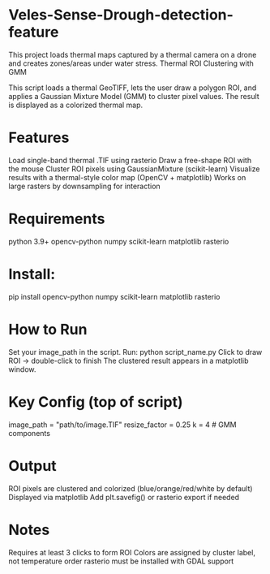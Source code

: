 # Veles-Sense-Drough-detection-feature
This project loads thermal maps captured by a thermal camera on a drone and creates zones/areas under water stress.
Thermal ROI Clustering with GMM

This script loads a thermal GeoTIFF, lets the user draw a polygon ROI, and applies a Gaussian Mixture Model (GMM) to cluster pixel values. The result is displayed as a colorized thermal map.

# Features

Load single-band thermal .TIF using rasterio
Draw a free-shape ROI with the mouse
Cluster ROI pixels using GaussianMixture (scikit-learn)
Visualize results with a thermal-style color map (OpenCV + matplotlib)
Works on large rasters by downsampling for interaction

# Requirements
python 3.9+
opencv-python
numpy
scikit-learn
matplotlib
rasterio

# Install:
pip install opencv-python numpy scikit-learn matplotlib rasterio

# How to Run
Set your image_path in the script.
Run:
python script_name.py
Click to draw ROI → double-click to finish
The clustered result appears in a matplotlib window.

# Key Config (top of script)
image_path = "path/to/image.TIF"
resize_factor = 0.25
k = 4  # GMM components

# Output
ROI pixels are clustered and colorized (blue/orange/red/white by default)
Displayed via matplotlib
Add plt.savefig() or rasterio export if needed

# Notes
Requires at least 3 clicks to form ROI
Colors are assigned by cluster label, not temperature order
rasterio must be installed with GDAL support

